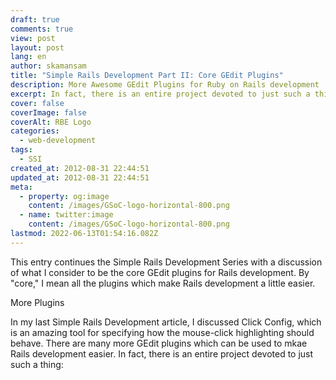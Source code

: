 ```yaml
---
draft: true
comments: true
view: post
layout: post
lang: en
author: skamansam
title: "Simple Rails Development Part II: Core GEdit Plugins"
description: More Awesome GEdit Plugins for Ruby on Rails development
excerpt: In fact, there is an entire project devoted to just such a thing
cover: false
coverImage: false
coverAlt: RBE Logo
categories:
  - web-development
tags:
  - SSI
created_at: 2012-08-31 22:44:51
updated_at: 2012-08-31 22:44:51
meta:
  - property: og:image
    content: /images/GSoC-logo-horizontal-800.png
  - name: twitter:image
    content: /images/GSoC-logo-horizontal-800.png
lastmod: 2022-06-13T01:54:16.082Z
---
```

This entry continues the Simple Rails Development Series with a discussion of
what I consider to be the core GEdit plugins for Rails development. By "core," I
mean all the plugins which make Rails development a little easier.

More Plugins

In my last Simple Rails Development article, I discussed Click Config, which is
an amazing tool for specifying how the mouse-click highlighting should behave.
There are many more GEdit plugins which can be used to mkae Rails development
easier. In fact, there is an entire project devoted to just such a thing:
